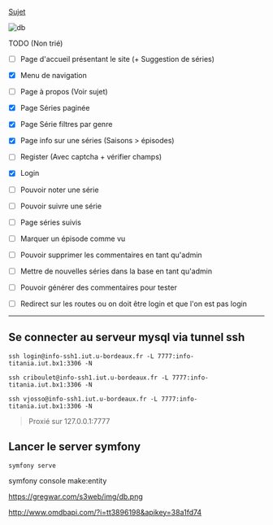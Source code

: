 [Sujet](https://gregwar.com/s3web/project.html#title.1)

![db](https://gregwar.com/s3web/img/db.png)

TODO (Non trié)

- [ ] Page d'accueil présentant le site (+ Suggestion de séries)
- [x] Menu de navigation
- [ ] Page à propos (Voir sujet)
- [x] Page Séries paginée
- [x] Page Série filtres par genre
- [x] Page info sur une séries (Saisons > épisodes)
- [ ] Register (Avec captcha + vérifier champs)
- [x] Login
- [ ] Pouvoir noter une série
- [ ] Pouvoir suivre une série
- [ ] Page séries suivis
- [ ] Marquer un épisode comme vu
- [ ] Pouvoir supprimer les commentaires en tant qu'admin
- [ ] Mettre de nouvelles séries dans la base en tant qu'admin
- [ ] Pouvoir générer des commentaires pour tester
- [ ] Redirect sur les routes ou on doit être login et que l'on est pas login


***

## Se connecter au serveur mysql via tunnel ssh

```
ssh login@info-ssh1.iut.u-bordeaux.fr -L 7777:info-titania.iut.bx1:3306 -N
```
```
ssh criboulet@info-ssh1.iut.u-bordeaux.fr -L 7777:info-titania.iut.bx1:3306 -N
```
```
ssh vjosso@info-ssh1.iut.u-bordeaux.fr -L 7777:info-titania.iut.bx1:3306 -N
```

> Proxié sur 127.0.0.1:7777

## Lancer le server symfony

```
symfony serve
```

symfony console make:entity

https://gregwar.com/s3web/img/db.png

http://www.omdbapi.com/?i=tt3896198&apikey=38a1fd74

